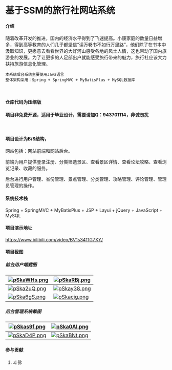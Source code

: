 # 基于SSM的旅行社网站系统 

#### 介绍

​		随着改革开发的推进，国内的经济水平得到了飞速提高。小康家庭的数量日益增多，得到高等教育的人们几乎都坚信“读万卷书不如行万里路”，他们除了在书本中汲取知识，更愿意去看看世界的大好河山感受各地的风土人情，这也带动了国内旅游业的发展。为了让更多的人足部出户就能感受旅行带来的魅力，旅行社应该大力扶持旅游信息化管理。

```
本系统后台系统主要使用Java语言
整体架构采用：Spring + SpringMVC + MyBatisPlus + MySQL数据库
```



<br/>

#### 仓库代码为压缩版

#### 项目非免费开源，适用于毕业设计，需要请加Q：943701114，非诚勿扰

<br/>



#### 项目设计为B/S结构，

网站包括：网站前端和网站后台。

前端为用户提供登录注册、分类筛选景区、查看景区详情、查看论坛攻略、查看浏览记录、收藏的服务。

后台进行用户管理、省份管理、景点管理、分类管理、攻略管理、评论管理、管理员管理的操作。



#### 系统技术栈

Spring + SpringMVC + MyBatisPlus + JSP + Layui + jQuery + JavaScript +  MySQL 



#### 项目演示地址

https://www.bilibili.com/video/BV1s3411G7XY/



#### 项目截图

##### 前台用户端截图

| [![pSkaWHs.png](https://s1.ax1x.com/2023/01/05/pSkaWHs.png)](https://imgse.com/i/pSkaWHs) | [![pSkaRBj.png](https://s1.ax1x.com/2023/01/05/pSkaRBj.png)](https://imgse.com/i/pSkaRBj) |
| ------------------------------------------------------------ | ------------------------------------------------------------ |
| [![pSka2uQ.png](https://s1.ax1x.com/2023/01/05/pSka2uQ.png)](https://imgse.com/i/pSka2uQ) | [![pSkay38.png](https://s1.ax1x.com/2023/01/05/pSkay38.png)](https://imgse.com/i/pSkay38) |
| [![pSka6gS.png](https://s1.ax1x.com/2023/01/05/pSka6gS.png)](https://imgse.com/i/pSka6gS) | [![pSkacjg.png](https://s1.ax1x.com/2023/01/05/pSkacjg.png)](https://imgse.com/i/pSkacjg) |



##### 后台管理系统截图

| [![pSkas9f.png](https://s1.ax1x.com/2023/01/05/pSkas9f.png)](https://imgse.com/i/pSkas9f) | [![pSka0AI.png](https://s1.ax1x.com/2023/01/05/pSka0AI.png)](https://imgse.com/i/pSka0AI) |
| ------------------------------------------------------------ | ------------------------------------------------------------ |
| [![pSkaD4P.png](https://s1.ax1x.com/2023/01/05/pSkaD4P.png)](https://imgse.com/i/pSkaD4P) | [![pSkaBNt.png](https://s1.ax1x.com/2023/01/05/pSkaBNt.png)](https://imgse.com/i/pSkaBNt) |



#### 参与贡献

1.  斗佛